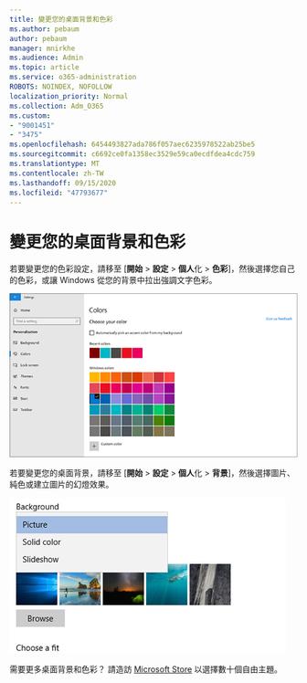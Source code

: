 ```yaml
---
title: 變更您的桌面背景和色彩
ms.author: pebaum
author: pebaum
manager: mnirkhe
ms.audience: Admin
ms.topic: article
ms.service: o365-administration
ROBOTS: NOINDEX, NOFOLLOW
localization_priority: Normal
ms.collection: Adm_O365
ms.custom:
- "9001451"
- "3475"
ms.openlocfilehash: 6454493827ada786f057aec6235978522ab25be5
ms.sourcegitcommit: c6692ce0fa1358ec3529e59ca0ecdfdea4cdc759
ms.translationtype: MT
ms.contentlocale: zh-TW
ms.lasthandoff: 09/15/2020
ms.locfileid: "47793677"
---
```

# <a name="change-your-desktop-background-and-colors"></a>變更您的桌面背景和色彩

若要變更您的色彩設定，請移至 [**開始**  >  **設定**  >  **個人**化  >  **色彩**]，然後選擇您自己的色彩，或讓 Windows 從您的背景中拉出強調文字色彩。

![在 Windows 中個人化您的色彩。](media/windows-personalization-colors.png)

若要變更您的桌面背景，請移至 [**開始**  >  **設定**  >  **個人**化  >  **背景**]，然後選擇圖片、純色或建立圖片的幻燈效果。 

![變更您的 Windows 桌面背景。](media/windows-desktop-background.png)

需要更多桌面背景和色彩？ 請造訪 [Microsoft Store](https://www.microsoft.com/store/collections/windowsthemes) 以選擇數十個自由主題。
